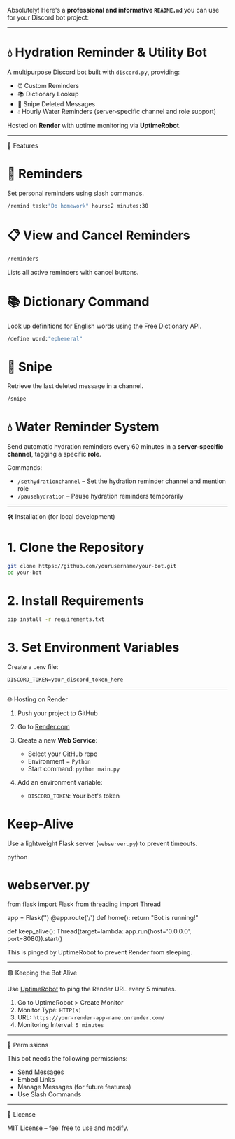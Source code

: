 Absolutely! Here's a **professional and informative `README.md`** you can use for your Discord bot project:

---

# 💧 Hydration Reminder & Utility Bot

A multipurpose Discord bot built with `discord.py`, providing:

* ⏰ Custom Reminders
* 📚 Dictionary Lookup
* 💬 Snipe Deleted Messages
* 💧 Hourly Water Reminders (server-specific channel and role support)

Hosted on **Render** with uptime monitoring via **UptimeRobot**.

---

 🚀 Features

# 🧠 Reminders

Set personal reminders using slash commands.

```bash
/remind task:"Do homework" hours:2 minutes:30
```

# 📋 View and Cancel Reminders

```bash
/reminders
```

Lists all active reminders with cancel buttons.

# 📚 Dictionary Command

Look up definitions for English words using the Free Dictionary API.

```bash
/define word:"ephemeral"
```

# 💬 Snipe

Retrieve the last deleted message in a channel.

```bash
/snipe
```

# 💧 Water Reminder System

Send automatic hydration reminders every 60 minutes in a **server-specific channel**, tagging a specific **role**.

Commands:

* `/sethydrationchannel` – Set the hydration reminder channel and mention role
* `/pausehydration` – Pause hydration reminders temporarily

---

 🛠️ Installation (for local development)

# 1. Clone the Repository

```bash
git clone https://github.com/yourusername/your-bot.git
cd your-bot
```

# 2. Install Requirements

```bash
pip install -r requirements.txt
```

# 3. Set Environment Variables

Create a `.env` file:

```
DISCORD_TOKEN=your_discord_token_here
```

---

 🌐 Hosting on Render

1. Push your project to GitHub
2. Go to [Render.com](https://render.com/)
3. Create a new **Web Service**:

   * Select your GitHub repo
   * Environment = `Python`
   * Start command: `python main.py`
4. Add an environment variable:

   * `DISCORD_TOKEN`: Your bot's token

# Keep-Alive

Use a lightweight Flask server (`webserver.py`) to prevent timeouts.

python
# webserver.py
from flask import Flask
from threading import Thread

app = Flask('')
@app.route('/')
def home():
    return "Bot is running!"

def keep_alive():
    Thread(target=lambda: app.run(host='0.0.0.0', port=8080)).start()


This is pinged by UptimeRobot to prevent Render from sleeping.

---

 🟢 Keeping the Bot Alive

Use [UptimeRobot](https://uptimerobot.com/) to ping the Render URL every 5 minutes.

1. Go to UptimeRobot > Create Monitor
2. Monitor Type: `HTTP(s)`
3. URL: `https://your-render-app-name.onrender.com/`
4. Monitoring Interval: `5 minutes`

---

🔐 Permissions

This bot needs the following permissions:

* Send Messages
* Embed Links
* Manage Messages (for future features)
* Use Slash Commands

---

 📄 License

MIT License – feel free to use and modify.
